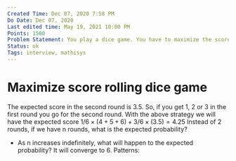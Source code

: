 ```yaml
---
Created Time: Dec 07, 2020 7:58 PM
Do Date: Dec 07, 2020
Last edited time: May 19, 2021 10:00 PM
Points: 1500
Problem Statement: You play a dice game. You have to maximize the score. First time you can roll a dice, you can stick with the score on the dice or you can go for second round and the score will be the one appearing on the second round. What is the best strategy to maximize the expected score?
Status: ok
Tags: interview, mathisys
---
```


# Maximize score rolling dice game

The expected score in the second round is 3.5. So, if you get 1, 2 or 3 in the first round you go for the second round. 
With the above strategy we will have the expected score 
$1/6 \times (4 + 5 + 6) + 3/6 \times (3.5) = 4.25$
Instead of 2 rounds, if we have n rounds, what is the expected probability?
- As n increases indefinitely, what will happen to the expected probability?
    It will converge to 6.
Patterns: 